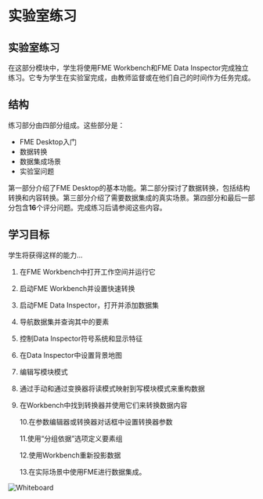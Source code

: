 # 实验室练习

## 实验室练习

在这部分模块中，学生将使用FME Workbench和FME Data Inspector完成独立练习。它专为学生在实验室完成，由教师监督或在他们自己的时间作为任务完成。

## 结构

练习部分由四部分组成。这些部分是：

* FME Desktop入门
* 数据转换
* 数据集成场景
* 实验室问题

第一部分介绍了FME Desktop的基本功能。第二部分探讨了数据转换，包括结构转换和内容转换。第三部分介绍了需要数据集成的真实场景。第四部分和最后一部分包含**16**个评分问题。完成练习后请参阅这些内容。

## 学习目标

学生将获得这样的能力...

1. 在FME Workbench中打开工作空间并运行它
2. 启动FME Workbench并设置快速转换
3. 启动FME Data Inspector，打开并添加数据集
4. 导航数据集并查询其中的要素
5. 控制Data Inspector符号系统和显示特征
6. 在Data Inspector中设置背景地图
7. 编辑写模块模式
8. 通过手动和通过变换器将读模式映射到写模块模式来重构数据
9. 在Workbench中找到转换器并使用它们来转换数据内容

   10.在参数编辑器或转换器对话框中设置转换器参数

   11.使用“分组依据”选项定义要素组

   12.使用Workbench重新投影数据

   13.在实际场景中使用FME进行数据集成。

![Whiteboard](https://github.com/xuhengxx/FMETraining-1/tree/d43ee42621ab51f5c49db5412aaa99638489efcf/Integration3LabExercises/Images/whiteboard.svg?sanitize=true)

